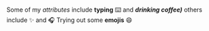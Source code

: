 Some of my *attributes* include **typing** :keyboard: and **_drinking coffee)_**
others include :sparkles: and :headphones:
Trying out some **emojis** :smile:
